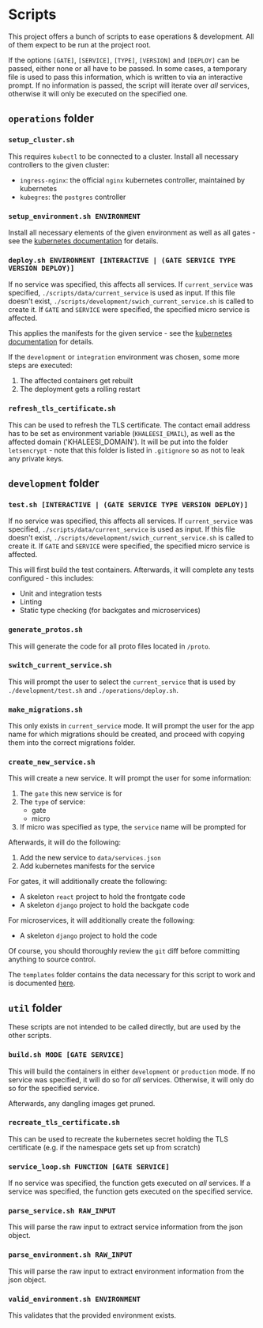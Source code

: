 # Scripts

This project offers a bunch of scripts to ease operations & development.
All of them expect to be run at the project root.

If the options `[GATE]`, `[SERVICE]`, `[TYPE]`, `[VERSION]` and `[DEPLOY]` can be passed, either none or all have to be passed.
In some cases, a temporary file is used to pass this information, which is written to via an interactive prompt.
If no information is passed, the script will iterate over *all* services, otherwise it will only be executed on the specified one.

## `operations` folder

### `setup_cluster.sh`

This requires `kubectl` to be connected to a cluster.
Install all necessary controllers to the given cluster:

* `ingress-nginx`: the official `nginx` kubernetes controller, maintained by kubernetes
* `kubegres`: the `postgres` controller

### `setup_environment.sh ENVIRONMENT`

Install all necessary elements of the given environment as well as all gates - see the [kubernetes documentation](kubernetes.md) for details.

### `deploy.sh ENVIRONMENT [INTERACTIVE | (GATE SERVICE TYPE VERSION DEPLOY)]`

If no service was specified, this affects all services.
If `current_service` was specified, `./scripts/data/current_service` is used as input.
If this file doesn't exist, `./scripts/development/swich_current_service.sh` is called to create it.
If `GATE` and `SERVICE` were specified, the specified micro service is affected.

This applies the manifests for the given service - see the [kubernetes documentation](kubernetes.md) for details.

If the `development` or `integration` environment was chosen, some more steps are executed:

1. The affected containers get rebuilt
1. The deployment gets a rolling restart

### `refresh_tls_certificate.sh`

This can be used to refresh the TLS certificate.
The contact email address has to be set as environment variable (`KHALEESI_EMAIL`), as well as the affected domain ('KHALEESI_DOMAIN').
It will be put into the folder `letsencrypt` - note that this folder is listed in `.gitignore` so as not to leak any private keys.

## `development` folder

### `test.sh [INTERACTIVE | (GATE SERVICE TYPE VERSION DEPLOY)]`

If no service was specified, this affects all services.
If `current_service` was specified, `./scripts/data/current_service` is used as input.
If this file doesn't exist, `./scripts/development/swich_current_service.sh` is called to create it.
If `GATE` and `SERVICE` were specified, the specified micro service is affected.

This will first build the test containers.
Afterwards, it will complete any tests configured - this includes:

* Unit and integration tests
* Linting
* Static type checking (for backgates and microservices)

### `generate_protos.sh`

This will generate the code for all proto files located in `/proto`.

### `switch_current_service.sh`

This will prompt the user to select the `current_service` that is used by `./development/test.sh` and `./operations/deploy.sh`.

### `make_migrations.sh`

This only exists in `current_service` mode.
It will prompt the user for the app name for which migrations should be created, and proceed with copying them into the correct migrations folder.

### `create_new_service.sh`

This will create a new service.
It will prompt the user for some information:

1. The `gate` this new service is for
1. The `type` of service:
   * gate
   * micro
1. If micro was specified as type, the `service` name will be prompted for 

Afterwards, it will do the following:

1. Add the new service to `data/services.json`
1. Add kubernetes manifests for the service

For gates, it will additionally create the following:

* A skeleton `react` project to hold the frontgate code
* A skeleton `django` project to hold the backgate code

For microservices, it will additionally create the following:

* A skeleton `django` project to hold the code

Of course, you should thoroughly review the `git` diff before committing anything to source control.

The `templates` folder contains the data necessary for this script to work and is documented [here](/documentation/templates.md).

## `util` folder

These scripts are not intended to be called directly, but are used by the other scripts.

### `build.sh MODE [GATE SERVICE]`

This will build the containers in either `development` or `production` mode.
If no service was specified, it will do so for *all* services.
Otherwise, it will only do so for the specified service.

Afterwards, any dangling images get pruned.

### `recreate_tls_certificate.sh`

This can be used to recreate the kubernetes secret holding the TLS certificate (e.g. if the namespace gets set up from scratch)

### `service_loop.sh FUNCTION [GATE SERVICE]`

If no service was specified, the function gets executed on *all* services.
If a service was specified, the function gets executed on the specified service.

### `parse_service.sh RAW_INPUT`

This will parse the raw input to extract service information from the json object.

### `parse_environment.sh RAW_INPUT`

This will parse the raw input to extract environment information from the json object.

### `valid_environment.sh ENVIRONMENT`

This validates that the provided environment exists.
